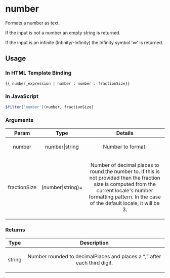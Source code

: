 



# number








Formats a number as text.

If the input is not a number an empty string is returned.

If the input is an infinite (Infinity/-Infinity) the Infinity symbol '∞' is returned.









 ## Usage
### In HTML Template Binding


```html
{{ number_expression | number : number : fractionSize}}
```

### In JavaScript

```js
$filter('number')(number, fractionSize)
```



### Arguments

| Param | Type | Details |
| :--: | :--: | :--: |
| number | number&#124;string | <p>Number to format.</p>  |
| fractionSize | (number&#124;string)= | <p>Number of decimal places to round the number to. If this is not provided then the fraction size is computed from the current locale&#39;s number formatting pattern. In the case of the default locale, it will be 3.</p>  |

### Returns

| Type | Description |
| :--: | :--: |
| string | <p>Number rounded to decimalPlaces and places a “,” after each third digit.</p>  |





